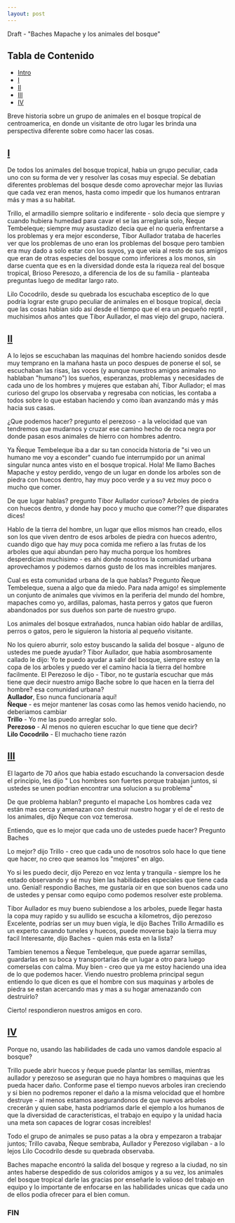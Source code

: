 ```yaml
---
layout: post
---
```


Draft - "Baches Mapache y los animales del bosque" 


## Tabla de Contenido
- [Intro](#table-of-contents)
- [I](#the-start)
- [II](#the-middle)
- [III](#the-middle2)
- [IV](#the-end)

Breve historia sobre un grupo de animales en el bosque tropícal de centroamerica, en donde un visitante de otro lugar les brinda una perspectiva diferente sobre como hacer las cosas.

## [I](#the-start)

De todos los animales del bosque tropical, habia un grupo peculiar, cada uno con su forma de ver y resolver las cosas muy especial.
Se debatian diferentes problemas del bosque desde como aprovechar mejor las lluvias que cada vez eran menos, hasta como impedir que los humanos entraran más y mas a su habitat.

Trillo, el armadillo siempre solitario e indiferente - solo decia que siempre y cuando hubiera humedad para cavar el se las arreglaria solo, Ñeque Tembeleque; siempre muy asustadizo decia que el no queria enfrentarse a los problemas y era mejor esconderse,  Tibor Aullador trataba de hacerles ver que los problemas de uno eran los problemas del bosque pero tambien era muy dado a solo estar con los suyos, ya que veia al resto de sus amigos que eran de otras especies del bosque como inferiores a los monos, sin darse cuenta que es en la diversidad donde esta la riqueza real del bosque tropical, Brioso Peresozo, a diferencia de los de su familia - planteaba preguntas luego de meditar largo rato.  

Lilo Cocodrilo, desde su quebrada los escuchaba esceptico de lo que podria lograr este grupo peculiar de animales en el bosque tropical, decia que las cosas habian sido así desde el tiempo que el era un pequeño reptil , muchisimos años antes que Tibor Aullador, el mas viejo del grupo, naciera.

## [II](#the-middle)

A lo lejos se escuchaban las maquinas del hombre haciendo sonidos desde muy temprano en la mañana hasta un poco despues de ponerse el sol, se escuchaban las risas, las voces (y aunque nuestros amigos animales no hablaban "humano") los sueños, esperanzas, problemas y necesidades de cada uno de los hombres y mujeres que estaban ahí, Tibor Aullador; el mas curioso del grupo los observaba y regresaba con noticias, les contaba a todos sobre lo que estaban haciendo y como iban avanzando más y más hacia sus casas.

¿Que podemos hacer? pregunto el perezoso - a la velocidad que van tendremos que mudarnos y cruzar ese camino hecho de roca negra por donde pasan esos animales de hierro con hombres adentro.

Ya Ñeque Tembeleque iba a dar su tan conocida historia de "si veo un humano me voy a esconder" cuando fue interrumpido por un animal singular nunca antes visto en el bosque tropical.
Hola! Me llamo Baches Mapache y estoy perdido, vengo de un lugar en donde los arboles son de piedra con huecos dentro, hay muy poco verde y a su vez muy poco o mucho que comer.

De que lugar hablas? pregunto Tibor Aullador curioso? Arboles de piedra con huecos dentro, y donde hay poco y mucho que comer?? que disparates dices!

Hablo de la tierra del hombre, un lugar que ellos mismos han creado, ellos son los que viven dentro de esos arboles de piedra con huecos adentro, cuando digo que hay muy poca comida me refiero a las frutas de los arboles que aqui abundan pero hay mucha porque los hombres desperdician muchisimo - es ahi donde nosotros la comunidad urbana aprovechamos y podemos darnos gusto de los mas increibles manjares.

Cual es esta comunidad urbana de la que hablas? Pregunto Ñeque Tembeleque, suena a algo que da miedo.
Para nada amigo! es simplemente un conjunto de animales que vivimos en la periferia del mundo del hombre, mapaches como yo, ardillas, palomas, hasta perros y gatos que fueron abandonados por sus dueños son parte de nuestro grupo.

Los animales del bosque extrañados, nunca habian oido hablar de ardillas, perros o gatos, pero le siguieron la historia al pequeño visitante.

No los quiero aburrir, solo estoy buscando la salida del bosque - alguno de ustedes me puede ayudar?
Tibor Aullador, que habia asombrosamente callado le dijo: Yo te puedo ayudar a salir del bosque, siempre estoy en la copa de los arboles y puedo ver el camino hacia la tierra del hombre facilmente.
El Perezoso le dijo - Tibor, no te gustaría escuchar que más tiene que decir nuestro amigo Bache sobre lo que hacen en la tierra del hombre? esa comunidad urbana?  
**Aullador**, Eso nunca funcionaría aquí!  
**Ñeque** - es mejor mantener las cosas como las hemos venido haciendo, no deberiamos cambiar  
**Trillo** - Yo me las puedo arreglar solo.  
**Perezoso** - Al menos no quieren escuchar lo que tiene que decir?  
**Lilo Cocodrilo** - El muchacho tiene razón  

## [III](#the-middle2)

El lagarto de 70 años que habia estado escuchando la conversacion desde el principio, les dijo " Los hombres son fuertes porque trabajan juntos, si ustedes se unen podrian encontrar una solucion a su problema"

De que problema hablan? pregunto el mapache
Los hombres cada vez están mas cerca y amenazan con destruir nuestro hogar y el de el resto de los animales, dijo Ñeque con voz temerosa.  

Entiendo, que es lo mejor que cada uno de ustedes puede hacer? Pregunto Baches 

Lo mejor? dijo Trillo - creo que cada uno de nosotros solo hace lo que tiene que hacer, no creo que seamos los "mejores" en algo.

Yo si les puedo decir, dijo Perezo en voz lenta y tranquila - siempre los he estado observando y sé muy bien las habilidades especiales que tiene cada uno.
Genial! respondio Baches, me gustaría oir en que son buenos cada uno de ustedes y pensar como equipo como podemos resolver este problema.

Tibor Aullador es muy bueno subiendose a los arboles, puede llegar hasta la copa muy rapido y su aullido se escucha a kilometros, dijo perezoso
Excelente, podrías ser un muy buen vigía, le dijo Baches
Trillo Armadillo es un experto cavando tuneles y huecos, puede moverse bajo la tierra muy facil
Interesante, dijo Baches - quien más esta en la lista?

Tambien tenemos a Ñeque Tembeleque, que puede agarrar semillas, guardarlas en su boca y transportarlas de un lugar a otro para luego comerselas con calma.
Muy bien - creo que ya me estoy haciendo una idea de lo que podemos hacer.
Viendo nuestro problema principal segun entiendo lo que dicen es que el hombre con sus maquinas y arboles de piedra se estan acercando mas y mas a su hogar amenazando con destruirlo?

Cierto! respondieron nuestros amigos en coro.

## [IV](#the-end)

Porque no, usando las habilidades de cada uno vamos dandole espacio al bosque?

Trillo puede abrir huecos y ñeque puede plantar las semillas, mientras aullador y perezoso se aseguran que no haya hombres o maquinas que les pueda hacer daño.
Conforme pase el tiempo  nuevos arboles iran creciendo y si bien no podremos reponer el daño a la misma velocidad que el hombre destruye - al menos estamos asegurandonos de que nuevos arboles crecerán y quien sabe, hasta podriamos darle el ejemplo a los humanos de que la diversidad de caracteristicas, el trabajo en equipo y la unidad hacia una meta son capaces de lograr cosas increibles! 

Todo el grupo de animales se puso patas a la obra y empezaron a trabajar juntos; Trillo cavaba, Ñeque sembraba, Aullador y Perezoso vigilaban - a lo lejos Lilo Cocodrilo desde su quebrada observaba.

Baches mapache encontró la salida del bosque y regreso a la ciudad, no sin antes haberse despedido de sus coloridos amigos y a su vez, los animales del bosque tropical darle las gracias por enseñarle lo valioso del trabajo en equipo y lo importante de enfocarse en las habilidades unicas que cada uno de ellos podia ofrecer para el bien comun.

### FIN

